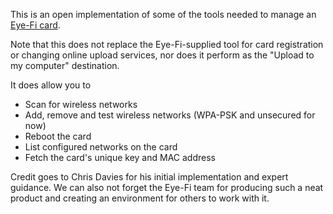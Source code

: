 This is an open implementation of some of the tools needed to manage an [Eye-Fi card](http://www.eye.fi).

Note that this does not replace the Eye-Fi-supplied tool for card registration or changing online upload services, nor does it perform as the "Upload to my computer" destination.

It does allow you to
  * Scan for wireless networks
  * Add, remove and test wireless networks (WPA-PSK and unsecured for now)
  * Reboot the card
  * List configured networks on the card
  * Fetch the card's unique key and MAC address

Credit goes to Chris Davies for his initial implementation and expert guidance.  We can also not forget the Eye-Fi team for producing such a neat product and creating an environment for others to work with it.